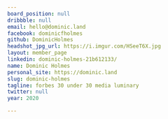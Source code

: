 ```yaml
---
board_position: null
dribbble: null
email: hello@dominic.land
facebook: dominicfholmes
github: DominicHolmes
headshot_jpg_url: https://i.imgur.com/HSeeT6X.jpg
layout: member_page
linkedin: dominic-holmes-21b612133/
name: Dominic Holmes
personal_site: https://dominic.land
slug: dominic-holmes
tagline: forbes 30 under 30 media luminary
twitter: null
year: 2020

---
```

